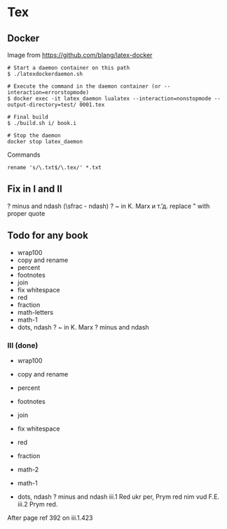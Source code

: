 # Tex

## Docker

Image from https://github.com/blang/latex-docker

	# Start a daemon container on this path
	$ ./latexdockerdaemon.sh

	# Execute the command in the daemon container (or --interaction=errorstopmode)
	$ docker exec -it latex_daemon lualatex --interaction=nonstopmode --output-directory=test/ 0001.tex

	# Final build
	$ ./build.sh i/ book.i

	# Stop the daemon
	docker stop latex_daemon

Commands

	rename 's/\.txt$/\.tex/' *.txt

## Fix in I and II
 ? minus and ndash (\sfrac - ndash)
 ? ~ in K. Marx
  и т.ʼд.
  replace " with proper quote

## Todo for any book

- wrap100
- copy and rename
- percent
- footnotes
- join
- fix whitespace
- red
- fraction
- math-letters
- math-1
- dots, ndash
? ~ in K. Marx
? minus and ndash

### III (done)

- wrap100
- copy and rename
- percent
- footnotes
- join
- fix whitespace

- red
- fraction
- math-2
- math-1
- dots, ndash
? minus and ndash
iii.1 Red ukr per, Prym red nim vud F.E.
iii.2 Prym red.

Аfter 
	page ref 392 on iii.1.423
